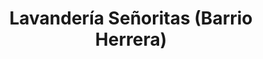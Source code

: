 ---
title: "Lavandería Señoritas (Barrio Herrera)"
url: /asuncion/lavanderia-senoritas-barrio-herrera/
shop: Wäscherei
---
